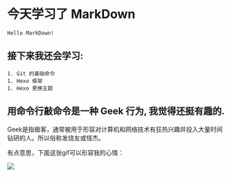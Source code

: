 # 今天学习了 MarkDown

```Hello MarkDown!```

## 接下来我还会学习:

```
1. Git 的基础命令
1. Hexo 框架
1. Hexo 更换主题
```

## 用命令行敲命令是一种 **Geek** 行为, 我觉得还挺有趣的.

Geek是指极客，通常被用于形容对计算机和网络技术有狂热兴趣并投入大量时间钻研的人。所以俗称发烧友或怪杰。

有点意思，下面这张gif可以形容我的心情：


![](https://qgt-style.oss-cn-hangzhou.aliyuncs.com/newcoursep4/g1/g1-2-2/tenor.gif)
